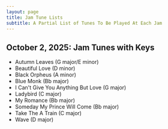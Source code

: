 ```yaml
---
layout: page
title: Jam Tune Lists
subtitle: A Partial List of Tunes To Be Played At Each Jam
---
```


## October 2, 2025: Jam Tunes with Keys 

- Autumn Leaves (G major/E minor)
- Beautiful Love (D minor)
- Black Orpheus (A minor)
- Blue Monk (Bb major)
- I Can't Give You Anything But Love (G major)
- Ladybird (C major)
- My Romance (Bb major)
- Someday My Prince Will Come (Bb major)
- Take The A Train (C major)
- Wave (D major)

